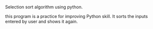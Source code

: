 Selection sort algorithm using python.

this program is a practice for improving Python skill. It sorts the inputs entered by user and shows it again.

